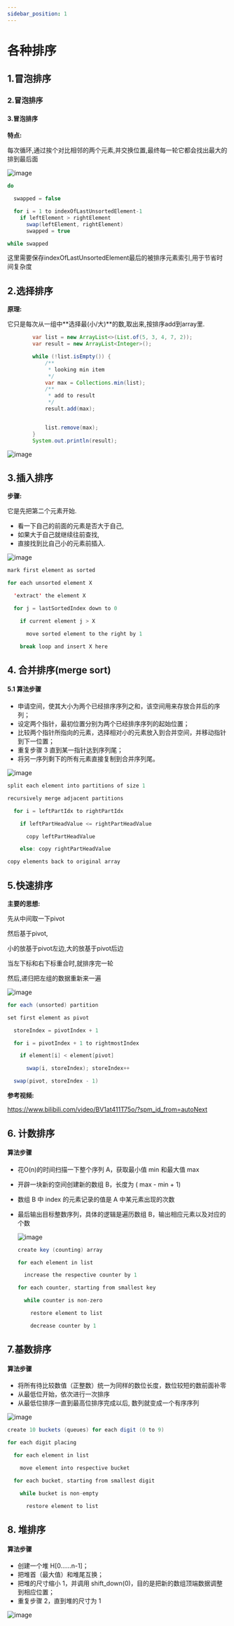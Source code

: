 ```yaml
---
sidebar_position: 1
---
```




# 各种排序

## 1.冒泡排序

### 2.冒泡排序

#### 3.冒泡排序

**特点:**

每次循环,通过挨个对比相邻的两个元素,并交换位置,最终每一轮它都会找出最大的排到最后面

![image](asserts/images/strip-20210722172149013.gif)

```java
do

  swapped = false

  for i = 1 to indexOfLastUnsortedElement-1
    if leftElement > rightElement
      swap(leftElement, rightElement)
      swapped = true

while swapped
```

这里需要保存indexOfLastUnsortedElement最后的被排序元素索引,用于节省时间复杂度



## 2.选择排序

**原理:**

它只是每次从一组中**选择最(小/大)**的数,取出来,按排序add到array里.

```java
        var list = new ArrayList<>(List.of(5, 3, 4, 7, 2));
        var result = new ArrayList<Integer>();

        while (!list.isEmpty()) {
            /**
             * looking min item
             */
            var max = Collections.min(list);
            /**
             * add to result
             */
            result.add(max);


            list.remove(max);
        }
        System.out.println(result);

```

![image](asserts/images/strip-20210722172131496.gif)









## 3.插入排序

**步骤:**

它是先把第二个元素开始.

- 看一下自己的前面的元素是否大于自己,
- 如果大于自己就继续往前查找,
- 直接找到比自己小的元素前插入.





![image](asserts/images/strip-20210722172049933.gif)

```java
mark first element as sorted

for each unsorted element X

  'extract' the element X

  for j = lastSortedIndex down to 0

    if current element j > X

      move sorted element to the right by 1

    break loop and insert X here
```



## 4. 合并排序(merge sort)

#### 5.1 算法步骤

- 申请空间，使其大小为两个已经排序序列之和，该空间用来存放合并后的序列；
- 设定两个指针，最初位置分别为两个已经排序序列的起始位置；
- 比较两个指针所指向的元素，选择相对小的元素放入到合并空间，并移动指针到下一位置；
- 重复步骤 3 直到某一指针达到序列尾；
- 将另一序列剩下的所有元素直接复制到合并序列尾。

![image](asserts/images/strip-20210722171936261.gif)

```java
split each element into partitions of size 1

recursively merge adjacent partitions

  for i = leftPartIdx to rightPartIdx

    if leftPartHeadValue <= rightPartHeadValue

      copy leftPartHeadValue

    else: copy rightPartHeadValue

copy elements back to original array

```



## 5.快速排序

**主要的思想:**

先从中间取一下pivot

然后基于pivot,

小的放基于pivot左边,大的放基于pivot后边

当左下标和右下标重合时,就排序完一轮

然后,递归把左组的数据重新来一遍



![image](asserts/images/strip-20210722171912312.gif)

```java
for each (unsorted) partition

set first element as pivot

  storeIndex = pivotIndex + 1

  for i = pivotIndex + 1 to rightmostIndex

    if element[i] < element[pivot]

      swap(i, storeIndex); storeIndex++

  swap(pivot, storeIndex - 1)
```

**参考视频:**

https://www.bilibili.com/video/BV1at411T75o/?spm_id_from=autoNext



## 6. 计数排序

####  算法步骤

- 花O(n)的时间扫描一下整个序列 A，获取最小值 min 和最大值 max

- 开辟一块新的空间创建新的数组 B，长度为 ( max - min + 1)

- 数组 B 中 index 的元素记录的值是 A 中某元素出现的次数

- 最后输出目标整数序列，具体的逻辑是遍历数组 B，输出相应元素以及对应的个数

  ![image](asserts/images/strip.gif)

  ```java
  create key (counting) array

  for each element in list

    increase the respective counter by 1

  for each counter, starting from smallest key

    while counter is non-zero

      restore element to list

      decrease counter by 1
  ```



## 7.基数排序

#### 算法步骤

- 将所有待比较数值（正整数）统一为同样的数位长度，数位较短的数前面补零
- 从最低位开始，依次进行一次排序
- 从最低位排序一直到最高位排序完成以后, 数列就变成一个有序序列

![image](asserts/images/strip-20210722172532660.gif)

```java
create 10 buckets (queues) for each digit (0 to 9)

for each digit placing

  for each element in list

    move element into respective bucket

  for each bucket, starting from smallest digit

    while bucket is non-empty

      restore element to list
```



## 8. 堆排序

####  算法步骤

- 创建一个堆 H[0……n-1]；
- 把堆首（最大值）和堆尾互换；
- 把堆的尺寸缩小 1，并调用 shift_down(0)，目的是把新的数组顶端数据调整到相应位置；
- 重复步骤 2，直到堆的尺寸为 1



![image](asserts/images/strip-20210722173120814.gif)
